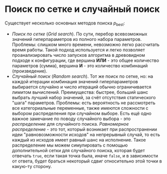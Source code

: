# Поиск по сетке и случайный поиск

Существует несколько основных методов поиска $p_{\text{best}}$:

- *Поиск по сетке* (*Grid search*).  По сути, перебор всевозможных значений гиперпараметров из полного набора параметров. Проблемы: слишком много времени, невозможно легко рассчитать время работы. Такой подход используется и легко позволяет проанализировать число запусков алгоритма в древовидном подходе к конфигурации, где вершина **ИЛИ** - это общее количество параметров (сумма), вершина **И** - это количество комбинаций (произведение).
- *Случайный поиск* (*Random search*). Тот же поиск по сетке, но: на каждой итерации комбинация значений гиперпараметров выбирается случайно и число итераций обычно ограничивается лимитом вычислений. Преимущества: быстрее, больший шанс выбрать лучший набор значений, за счёт отсутствия статического "шага" параметров. Проблемы: есть вероятность не рассмотреть все категориальные переменные, также имеются сложности с выбором распределения при случайном выборе. Есть ещё одно важное замечание по поводу случайного выбора - это *распределение* для случайного поиска. *Равномерное распределение* - это тот, который возникает при распространении идеи "равновозможности исходов" на непрерывный случай, то есть каждый из исходов имеет равный шанс на исполнение. Такое распределение мы можем симулировать с помощью дополнительной сетки для случайного поиска, которая будет отвечать `true`, если такая точка была, иначе `false`, и в зависимости от ответа, будет браться некоторый сдвиг относительно этой точки в какую-ту сторону.